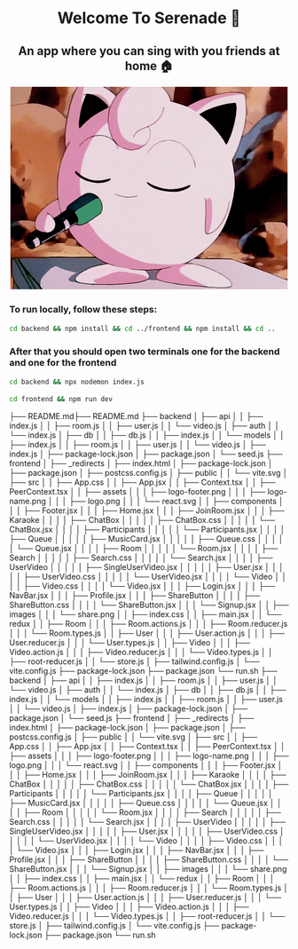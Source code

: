 <div style="text-align: center;">

# Welcome To Serenade 🎤
## An app where you can sing with you friends at home 🏠

![singer](./sing.gif)
</div>

### To run locally, follow these steps:
```bash 
cd backend && npm install && cd ../frontend && npm install && cd ..
  ```


### After that you should open two terminals one for the backend and one for the frontend
```bash
cd backend && npx nodemon index.js
 ```

```bash
cd frontend && npm run dev
 ```





├── README.md├── README.md
├── backend
│   ├── api
│   │   ├── index.js
│   │   ├── room.js
│   │   ├── user.js
│   │   └── video.js
│   ├── auth
│   │   └── index.js
│   ├── db
│   │   ├── db.js
│   │   ├── index.js
│   │   └── models
│   │       ├── index.js
│   │       ├── room.js
│   │       ├── user.js
│   │       └── video.js
│   ├── index.js
│   ├── package-lock.json
│   ├── package.json
│   └── seed.js
├── frontend
│   ├── _redirects
│   ├── index.html
│   ├── package-lock.json
│   ├── package.json
│   ├── postcss.config.js
│   ├── public
│   │   └── vite.svg
│   ├── src
│   │   ├── App.css
│   │   ├── App.jsx
│   │   ├── Context.tsx
│   │   ├── PeerContext.tsx
│   │   ├── assets
│   │   │   ├── logo-footer.png
│   │   │   ├── logo-name.png
│   │   │   ├── logo.png
│   │   │   └── react.svg
│   │   ├── components
│   │   │   ├── Footer.jsx
│   │   │   ├── Home.jsx
│   │   │   ├── JoinRoom.jsx
│   │   │   ├── Karaoke
│   │   │   │   ├── ChatBox
│   │   │   │   │   ├── ChatBox.css
│   │   │   │   │   └── ChatBox.jsx
│   │   │   │   ├── Participants
│   │   │   │   │   └── Participants.jsx
│   │   │   │   ├── Queue
│   │   │   │   │   ├── MusicCard.jsx
│   │   │   │   │   ├── Queue.css
│   │   │   │   │   └── Queue.jsx
│   │   │   │   ├── Room
│   │   │   │   │   └── Room.jsx
│   │   │   │   ├── Search
│   │   │   │   │   ├── Search.css
│   │   │   │   │   └── Search.jsx
│   │   │   │   ├── UserVideo
│   │   │   │   │   ├── SingleUserVideo.jsx
│   │   │   │   │   ├── User.jsx
│   │   │   │   │   ├── UserVideo.css
│   │   │   │   │   └── UserVideo.jsx
│   │   │   │   └── Video
│   │   │   │       ├── Video.css
│   │   │   │       └── Video.jsx
│   │   │   ├── Login.jsx
│   │   │   ├── NavBar.jsx
│   │   │   ├── Profile.jsx
│   │   │   ├── ShareButton
│   │   │   │   ├── ShareButton.css
│   │   │   │   └── ShareButton.jsx
│   │   │   └── Signup.jsx
│   │   ├── images
│   │   │   └── share.png
│   │   ├── index.css
│   │   ├── main.jsx
│   │   └── redux
│   │       ├── Room
│   │       │   ├── Room.actions.js
│   │       │   ├── Room.reducer.js
│   │       │   └── Room.types.js
│   │       ├── User
│   │       │   ├── User.action.js
│   │       │   ├── User.reducer.js
│   │       │   └── User.types.js
│   │       ├── Video
│   │       │   ├── Video.action.js
│   │       │   ├── Video.reducer.js
│   │       │   └── Video.types.js
│   │       ├── root-reducer.js
│   │       └── store.js
│   ├── tailwind.config.js
│   └── vite.config.js
├── package-lock.json
├── package.json
└── run.sh
├── backend
│   ├── api
│   │   ├── index.js
│   │   ├── room.js
│   │   ├── user.js
│   │   └── video.js
│   ├── auth
│   │   └── index.js
│   ├── db
│   │   ├── db.js
│   │   ├── index.js
│   │   └── models
│   │       ├── index.js
│   │       ├── room.js
│   │       ├── user.js
│   │       └── video.js
│   ├── index.js
│   ├── package-lock.json
│   ├── package.json
│   └── seed.js
├── frontend
│   ├── _redirects
│   ├── index.html
│   ├── package-lock.json
│   ├── package.json
│   ├── postcss.config.js
│   ├── public
│   │   └── vite.svg
│   ├── src
│   │   ├── App.css
│   │   ├── App.jsx
│   │   ├── Context.tsx
│   │   ├── PeerContext.tsx
│   │   ├── assets
│   │   │   ├── logo-footer.png
│   │   │   ├── logo-name.png
│   │   │   ├── logo.png
│   │   │   └── react.svg
│   │   ├── components
│   │   │   ├── Footer.jsx
│   │   │   ├── Home.jsx
│   │   │   ├── JoinRoom.jsx
│   │   │   ├── Karaoke
│   │   │   │   ├── ChatBox
│   │   │   │   │   ├── ChatBox.css
│   │   │   │   │   └── ChatBox.jsx
│   │   │   │   ├── Participants
│   │   │   │   │   └── Participants.jsx
│   │   │   │   ├── Queue
│   │   │   │   │   ├── MusicCard.jsx
│   │   │   │   │   ├── Queue.css
│   │   │   │   │   └── Queue.jsx
│   │   │   │   ├── Room
│   │   │   │   │   └── Room.jsx
│   │   │   │   ├── Search
│   │   │   │   │   ├── Search.css
│   │   │   │   │   └── Search.jsx
│   │   │   │   ├── UserVideo
│   │   │   │   │   ├── SingleUserVideo.jsx
│   │   │   │   │   ├── User.jsx
│   │   │   │   │   ├── UserVideo.css
│   │   │   │   │   └── UserVideo.jsx
│   │   │   │   └── Video
│   │   │   │       ├── Video.css
│   │   │   │       └── Video.jsx
│   │   │   ├── Login.jsx
│   │   │   ├── NavBar.jsx
│   │   │   ├── Profile.jsx
│   │   │   ├── ShareButton
│   │   │   │   ├── ShareButton.css
│   │   │   │   └── ShareButton.jsx
│   │   │   └── Signup.jsx
│   │   ├── images
│   │   │   └── share.png
│   │   ├── index.css
│   │   ├── main.jsx
│   │   └── redux
│   │       ├── Room
│   │       │   ├── Room.actions.js
│   │       │   ├── Room.reducer.js
│   │       │   └── Room.types.js
│   │       ├── User
│   │       │   ├── User.action.js
│   │       │   ├── User.reducer.js
│   │       │   └── User.types.js
│   │       ├── Video
│   │       │   ├── Video.action.js
│   │       │   ├── Video.reducer.js
│   │       │   └── Video.types.js
│   │       ├── root-reducer.js
│   │       └── store.js
│   ├── tailwind.config.js
│   └── vite.config.js
├── package-lock.json
├── package.json
└── run.sh
